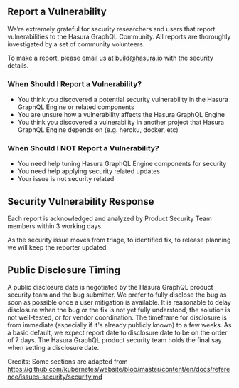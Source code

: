 ## Report a Vulnerability

We’re extremely grateful for security researchers and users that report vulnerabilities to the Hasura GraphQL Community. All reports are thoroughly investigated by a set of community volunteers.

To make a report, please email us at build@hasura.io with the security details.

### When Should I Report a Vulnerability?

- You think you discovered a potential security vulnerability in the Hasura GraphQL Engine or related components
- You are unsure how a vulnerability affects the Hasura GraphQL Engine
- You think you discovered a vulnerability in another project that Hasura GraphQL Engine depends on (e.g. heroku, docker, etc)

### When Should I NOT Report a Vulnerability?

- You need help tuning Hasura GraphQL Engine components for security
- You need help applying security related updates
- Your issue is not security related

## Security Vulnerability Response

Each report is acknowledged and analyzed by Product Security Team members within 3 working days. 
<!-- This will set off the [Security Release Process](https://git.k8s.io/sig-release/security-release-process-documentation/security-release-process.md#disclosures).
Any vulnerability information shared with Product Security Team stays within Kubernetes project and will not be disseminated to other projects unless it is necessary to get the issue fixed. -->

As the security issue moves from triage, to identified fix, to release planning we will keep the reporter updated.

## Public Disclosure Timing

A public disclosure date is negotiated by the Hasura GraphQL product security team and the bug submitter. We prefer to fully disclose the bug as soon as possible once a user mitigation is available. It is reasonable to delay disclosure when the bug or the fix is not yet fully understood, the solution is not well-tested, or for vendor coordination. The timeframe for disclosure is from immediate (especially if it's already publicly known) to a few weeks. As a basic default, we expect report date to disclosure date to be on the order of 7 days. The Hasura GraphQL product security team holds the final say when setting a disclosure date.


Credits: Some sections are adapted from https://github.com/kubernetes/website/blob/master/content/en/docs/reference/issues-security/security.md
